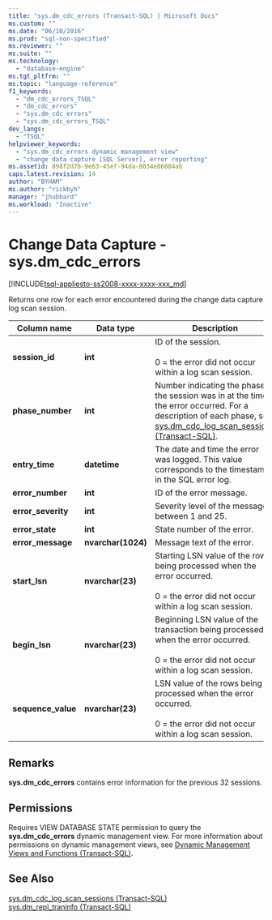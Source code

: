```yaml
---
title: "sys.dm_cdc_errors (Transact-SQL) | Microsoft Docs"
ms.custom: ""
ms.date: "06/10/2016"
ms.prod: "sql-non-specified"
ms.reviewer: ""
ms.suite: ""
ms.technology: 
  - "database-engine"
ms.tgt_pltfrm: ""
ms.topic: "language-reference"
f1_keywords: 
  - "dm_cdc_errors_TSQL"
  - "dm_cdc_errors"
  - "sys.dm_cdc_errors"
  - "sys.dm_cdc_errors_TSQL"
dev_langs: 
  - "TSQL"
helpviewer_keywords: 
  - "sys.dm_cdc_errors dynamic management view"
  - "change data capture [SQL Server], error reporting"
ms.assetid: 898f2d76-9e63-45ef-94da-8034e86004ab
caps.latest.revision: 14
author: "BYHAM"
ms.author: "rickbyh"
manager: "jhubbard"
ms.workload: "Inactive"
---
```

# Change Data Capture - sys.dm_cdc_errors
[!INCLUDE[tsql-appliesto-ss2008-xxxx-xxxx-xxx_md](../../includes/tsql-appliesto-ss2008-xxxx-xxxx-xxx-md.md)]

  Returns one row for each error encountered during the change data capture log scan session.  
 
 
|Column name|Data type|Description|  
|-----------------|---------------|-----------------|  
|**session_id**|**int**|ID of the session.<br /><br /> 0 = the error did not occur within a log scan session.|  
|**phase_number**|**int**|Number indicating the phase the session was in at the time the error occurred. For a description of each phase, see [sys.dm_cdc_log_scan_sessions &#40;Transact-SQL&#41;](../../relational-databases/system-dynamic-management-views/change-data-capture-sys-dm-cdc-log-scan-sessions.md).|  
|**entry_time**|**datetime**|The date and time the error was logged. This value corresponds to the timestamp in the SQL error log.|  
|**error_number**|**int**|ID of the error message.|  
|**error_severity**|**int**|Severity level of the message, between 1 and 25.|  
|**error_state**|**int**|State number of the error.|  
|**error_message**|**nvarchar(1024)**|Message text of the error.|  
|**start_lsn**|**nvarchar(23)**|Starting LSN value of the rows being processed when the error occurred.<br /><br /> 0 = the error did not occur within a log scan session.|  
|**begin_lsn**|**nvarchar(23)**|Beginning LSN value of the transaction being processed when the error occurred.<br /><br /> 0 = the error did not occur within a log scan session.|  
|**sequence_value**|**nvarchar(23)**|LSN value of the rows being processed when the error occurred.<br /><br /> 0 = the error did not occur within a log scan session.|  
  
## Remarks  
 **sys.dm_cdc_errors** contains error information for the previous 32 sessions.  
  
## Permissions  
 Requires VIEW DATABASE STATE permission to query the **sys.dm_cdc_errors** dynamic management view. For more information about permissions on dynamic management views, see [Dynamic Management Views and Functions &#40;Transact-SQL&#41;](~/relational-databases/system-dynamic-management-views/system-dynamic-management-views.md).  
  
## See Also  
 [sys.dm_cdc_log_scan_sessions &#40;Transact-SQL&#41;](../../relational-databases/system-dynamic-management-views/change-data-capture-sys-dm-cdc-log-scan-sessions.md)   
 [sys.dm_repl_traninfo &#40;Transact-SQL&#41;](../../relational-databases/system-dynamic-management-views/sys-dm-repl-traninfo-transact-sql.md)  
  
  


